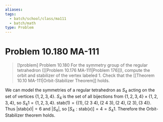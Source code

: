 ```yaml
---
aliases: 
tags:
  - batch/school/class/ma111
  - batch/math
type: Problem
---
```

# Problem 10.180 MA-111

> [!problem] Problem 10.180
> For the symmetry group of the regular tetrahedron ([[Problem 10.176 MA-111|Problem 176]]), compute the orbit and stabilizer of the vertex labeled 1. Check that the [[Theorem 10.10 MA-111|Orbit-Stabilizer Theorem]] holds.

We can model the symmetries of a regular tetrahedron as $S_{4}$ acting on the set of vertices $\{ 1,2,3,4\}$. $S_{4}$ is the set of all bijections from $\{ 1,2,3,4 \}\times \{ 1,2,3,4 \}$, so $S_{4}1=\{ 1,2,3,4 \}$. $\text{stab}(1)=\{ (1), (2\ 3\ 4), (2\ 4\  3), (2\ 4), (2\ 3), (3\ 4) \}$. Thus $\left| \text{stab}(x) \right|=6$ and $\left| S_{4} \right|$, so $[S_{4}:\text{stab}(x)]=4=S_{4}1$. Therefore the Orbit-Stabilizer theorem holds.
